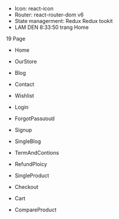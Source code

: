 -   Icon: react-icon
-   Router: react-router-dom v6
-   State managerment: Redux Redux tookit
-   LAM DEN 8:33:50 trang Home

19 Page

-   Home
-   OurStore
-   Blog
-   Contact
-   Wishlist
-   Login
-   ForgotPassưoưd
-   Signup
-   SingleBlog
-   TermAndContions
-   RefundPloicy
-   SingleProduct
-   Checkout
-   Cart

-   CompareProduct
